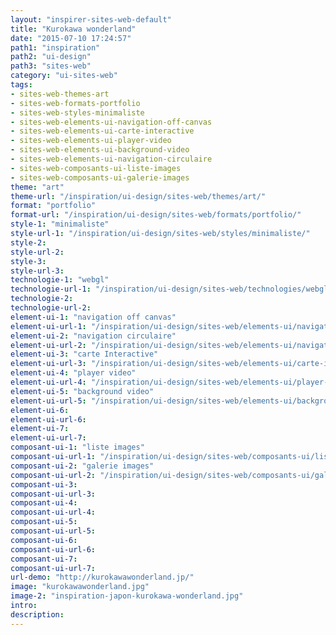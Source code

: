 ```yaml
---
layout: "inspirer-sites-web-default"
title: "Kurokawa wonderland"
date: "2015-07-10 17:24:57"
path1: "inspiration"
path2: "ui-design"
path3: "sites-web"
category: "ui-sites-web"
tags:
- sites-web-themes-art
- sites-web-formats-portfolio
- sites-web-styles-minimaliste
- sites-web-elements-ui-navigation-off-canvas
- sites-web-elements-ui-carte-interactive
- sites-web-elements-ui-player-video
- sites-web-elements-ui-background-video
- sites-web-elements-ui-navigation-circulaire
- sites-web-composants-ui-liste-images
- sites-web-composants-ui-galerie-images
theme: "art"
theme-url: "/inspiration/ui-design/sites-web/themes/art/"
format: "portfolio"
format-url: "/inspiration/ui-design/sites-web/formats/portfolio/"
style-1: "minimaliste"
style-url-1: "/inspiration/ui-design/sites-web/styles/minimaliste/"
style-2:
style-url-2:
style-3:
style-url-3:
technologie-1: "webgl"
technologie-url-1: "/inspiration/ui-design/sites-web/technologies/webgl/"
technologie-2:
technologie-url-2:
element-ui-1: "navigation off canvas"
element-ui-url-1: "/inspiration/ui-design/sites-web/elements-ui/navigation-off-canvas/"
element-ui-2: "navigation circulaire"
element-ui-url-2: "/inspiration/ui-design/sites-web/elements-ui/navigation-circulaire/"
element-ui-3: "carte Interactive"
element-ui-url-3: "/inspiration/ui-design/sites-web/elements-ui/carte-interactive/"
element-ui-4: "player video"
element-ui-url-4: "/inspiration/ui-design/sites-web/elements-ui/player-video/"
element-ui-5: "background video"
element-ui-url-5: "/inspiration/ui-design/sites-web/elements-ui/background-video/"
element-ui-6:
element-ui-url-6:
element-ui-7:
element-ui-url-7:
composant-ui-1: "liste images"
composant-ui-url-1: "/inspiration/ui-design/sites-web/composants-ui/liste-images/"
composant-ui-2: "galerie images"
composant-ui-url-2: "/inspiration/ui-design/sites-web/composants-ui/galerie-images/"
composant-ui-3:
composant-ui-url-3:
composant-ui-4:
composant-ui-url-4:
composant-ui-5:
composant-ui-url-5:
composant-ui-6:
composant-ui-url-6:
composant-ui-7:
composant-ui-url-7:
url-demo: "http://kurokawawonderland.jp/"
image: "kurokawawonderland.jpg"
image-2: "inspiration-japon-kurokawa-wonderland.jpg"
intro:
description:
---
```

